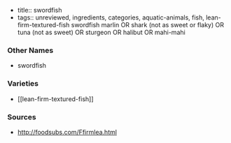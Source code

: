 - title:: swordfish
- tags:: unreviewed, ingredients, categories, aquatic-animals, fish, lean-firm-textured-fish
swordfish marlin OR shark (not as sweet or flaky) OR tuna (not as sweet) OR sturgeon OR halibut OR mahi-mahi

### Other Names

* swordfish

### Varieties

* [[lean-firm-textured-fish]]

### Sources
* http://foodsubs.com/Ffirmlea.html
